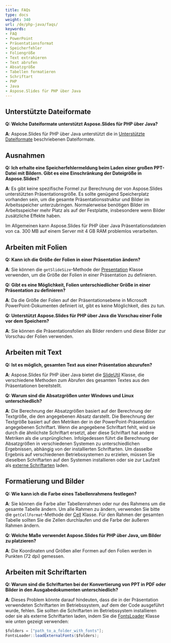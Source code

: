 ```yaml
---
title: FAQs
type: docs
weight: 340
url: /de/php-java/faqs/
keywords:
- FAQ
- PowerPoint
- Präsentationsformat
- Speicherfehler
- Foliengröße
- Text extrahieren
- Text abrufen
- Absatzgröße
- Tabellen formatieren
- Schriftart
- PHP
- Java
- Aspose.Slides für PHP über Java
---
```


## **Unterstützte Dateiformate**

**Q: Welche Dateiformate unterstützt Aspose.Slides für PHP über Java?**

**A**: Aspose.Slides für PHP über Java unterstützt die in [Unterstützte Dateiformate](/slides/de/php-java/supported-file-formats/) beschriebenen Dateiformate.

## **Ausnahmen**

**Q: Ich erhalte eine Speicherfehlermeldung beim Laden einer großen PPT-Datei mit Bildern. Gibt es eine Einschränkung der Dateigröße in Aspose.Slides?**

**A**: Es gibt keine spezifische Formel zur Berechnung der von Aspose.Slides unterstützten Präsentationsgröße. Es sollte genügend Speicherplatz vorhanden sein, um die gesamte Präsentationsstruktur und Bilder im Arbeitsspeicher unterzubringen. Normalerweise benötigen Bilder im Arbeitsspeicher mehr Platz als auf der Festplatte, insbesondere wenn Bilder zusätzliche Effekte haben.

Im Allgemeinen kann Aspose.Slides für PHP über Java Präsentationsdateien von ca. 300 MB auf einem Server mit 4 GB RAM problemlos verarbeiten.

## **Arbeiten mit Folien**

**Q: Kann ich die Größe der Folien in einer Präsentation ändern?**

**A**: Sie können die `getSlideSize`-Methode der [Presentation](https://reference.aspose.com/slides/php-java/aspose.slides/presentation/) Klasse verwenden, um die Größe der Folien in einer Präsentation zu definieren.

**Q: Gibt es eine Möglichkeit, Folien unterschiedlicher Größe in einer Präsentation zu definieren?**

**A**: Da die Größe der Folien auf der Präsentationsebene in Microsoft PowerPoint-Dokumenten definiert ist, gibt es keine Möglichkeit, dies zu tun.

**Q: Unterstützt Aspose.Slides für PHP über Java die Vorschau einer Folie vor dem Speichern?**

**A**: Sie können die Präsentationsfolien als Bilder rendern und diese Bilder zur Vorschau der Folien verwenden.

## **Arbeiten mit Text**

**Q: Ist es möglich, gesamten Text aus einer Präsentation abzurufen?**

**A**: Aspose.Slides für PHP über Java bietet die [SlideUtil](https://reference.aspose.com/slides/php-java/aspose.slides/slideutil/) Klasse, die verschiedene Methoden zum Abrufen des gesamten Textes aus den Präsentationen bereitstellt.

**Q: Warum sind die Absatzgrößen unter Windows und Linux unterschiedlich?**

**A**: Die Berechnung der Absatzgrößen basiert auf der Berechnung der Textgröße, die den angegebenen Absatz darstellt. Die Berechnung der Textgröße basiert auf den Metriken der in der PowerPoint-Präsentation angegebenen Schriftart. Wenn die angegebene Schriftart fehlt, wird sie durch die ähnlichste Schriftart ersetzt, aber diese Schriftart hat andere Metriken als die ursprünglichen. Infolgedessen führt die Berechnung der Absatzgrößen in verschiedenen Systemen zu unterschiedlichen Ergebnissen, abhängig von der installierten Schriftarten. Um dasselbe Ergebnis auf verschiedenen Betriebssystemen zu erzielen, müssen Sie dieselben Schriftarten auf den Systemen installieren oder sie zur Laufzeit als [externe Schriftarten](/slides/de/php-java/custom-font/) laden.

## **Formatierung und Bilder**

**Q: Wie kann ich die Farbe eines Tabellenrahmens festlegen?**

**A**: Sie können die Farbe aller Tabellenrahmen oder nur des Rahmens um die gesamte Tabelle ändern. Um alle Rahmen zu ändern, verwenden Sie bitte die `getCellFormat`-Methode der [Cell](https://reference.aspose.com/slides/php-java/aspose.slides/cell/) Klasse. Für den Rahmen der gesamten Tabelle sollten Sie die Zellen durchlaufen und die Farbe der äußeren Rahmen ändern.

**Q: Welche Maße verwendet Aspose.Slides für PHP über Java, um Bilder zu platzieren?**

**A**: Die Koordinaten und Größen aller Formen auf den Folien werden in Punkten (72 dpi) gemessen.

## **Arbeiten mit Schriftarten**

**Q: Warum sind die Schriftarten bei der Konvertierung von PPT in PDF oder Bilder in den Ausgabedokumenten unterschiedlich?**

**A**: Dieses Problem könnte darauf hindeuten, dass die in der Präsentation verwendeten Schriftarten im Betriebssystem, auf dem der Code ausgeführt wurde, fehlen. Sie sollten die Schriftarten im Betriebssystem installieren oder sie als externe Schriftarten laden, indem Sie die [FontsLoader](https://reference.aspose.com/slides/php-java/aspose.slides/fontsloader/) Klasse wie unten gezeigt verwenden:
```cs
$folders = ["path_to_a_folder_with_fonts"];
FontsLoader::loadExternalFonts($folders);
```
